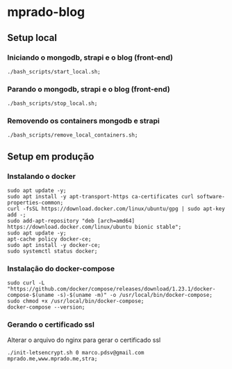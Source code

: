 # mprado-blog

## Setup local

### Iniciando o mongodb, strapi e o blog (front-end)

```
./bash_scripts/start_local.sh;
```

### Parando o mongodb, strapi e o blog (front-end)

```
./bash_scripts/stop_local.sh;
```

### Removendo os containers mongodb e strapi

```
./bash_scripts/remove_local_containers.sh;
```

## Setup em produção

### Instalando o docker

```
sudo apt update -y;
sudo apt install -y apt-transport-https ca-certificates curl software-properties-common;
curl -fsSL https://download.docker.com/linux/ubuntu/gpg | sudo apt-key add -;
sudo add-apt-repository "deb [arch=amd64] https://download.docker.com/linux/ubuntu bionic stable";
sudo apt update -y;
apt-cache policy docker-ce;
sudo apt install -y docker-ce;
sudo systemctl status docker;
```

### Instalação do docker-compose

```
sudo curl -L "https://github.com/docker/compose/releases/download/1.23.1/docker-compose-$(uname -s)-$(uname -m)" -o /usr/local/bin/docker-compose;
sudo chmod +x /usr/local/bin/docker-compose;
docker-compose --version;
```

### Gerando o certificado ssl

Alterar o arquivo do nginx para gerar o certificado ssl

```
./init-letsencrypt.sh 0 marco.pdsv@gmail.com mprado.me,www.mprado.me,stra;
```
